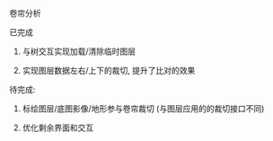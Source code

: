 卷帘分析

已完成

1. 与树交互实现加载/清除临时图层

2. 实现图层数据左右/上下的裁切, 提升了比对的效果

   

待完成: 

1. 标绘图层/底图影像/地形参与卷帘裁切 (与图层应用的的裁切接口不同)

2. 优化剩余界面和交互



